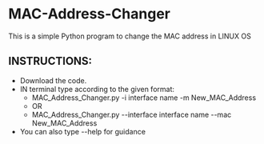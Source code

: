 # MAC-Address-Changer
This is a simple Python program to change the MAC address in LINUX OS

## INSTRUCTIONS:
 * Download the code.
 * IN terminal type according to the given format:
    * MAC_Address_Changer.py -i interface name -m New_MAC_Address
    * OR
    * MAC_Address_Changer.py --interface interface name --mac New_MAC_Address
 * You can also type --help for guidance 
